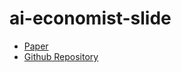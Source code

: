 # ai-economist-slide
 - [Paper](https://arxiv.org/abs/2004.13332)
 - [Github Repository](https://github.com/salesforce/ai-economist)
